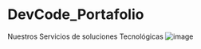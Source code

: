 # DevCode_Portafolio
Nuestros Servicios de soluciones Tecnológicas
![image](https://user-images.githubusercontent.com/109012405/224592805-77b9535a-8531-4bdd-9c9f-a31d1d785303.png)
